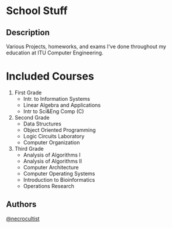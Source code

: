 # School Stuff

## Description

Various Projects, homeworks, and exams I've done throughout my education at ITU Computer Engineering.

# Included Courses
1. First Grade
    * Intr. to Information Systems
    * Linear Algebra and Applications
    * Intr to Sci&Eng Comp (C)
2. Second Grade
    * Data Structures
    * Object Oriented Programming
    * Logic Circuits Laboratory
    * Computer Organization
3. Third Grade
    * Analysis of Algorithms I
    * Analysis of Algorithms II
    * Computer Architecture
    * Computer Operating Systems
    * Introduction to Bioinformatics
    * Operations Research

## Authors

[@necrocultist](https://github.com/necrocultist)
